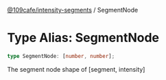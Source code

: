 [@109cafe/intensity-segments](index.md) / SegmentNode

# Type Alias: SegmentNode

```ts
type SegmentNode: [number, number];
```

The segment node shape of [segment, intensity]
